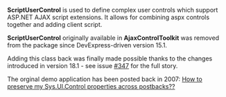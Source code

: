 **ScriptUserControl** is used to define complex user controls which support ASP.NET AJAX script extensions.
It allows for combining aspx controls together and adding client script.

**ScriptUserControl** originally available in **AjaxControlToolkit** was removed from the package since DevExpress-driven version 15.1.

Adding this class back was finally made possible thanks to the changes introduced in version 18.1 - see issue [#347](https://github.com/DevExpress/AjaxControlToolkit/pull/347) for the full story.

The orginal demo application has been posted back in 2007: [How to preserve my Sys.UI.Control properties across postbacks??](https://forums.asp.net/t/1119462.aspx?How+to+preserve+my+Sys+UI+Control+properties+across+postbacks+)